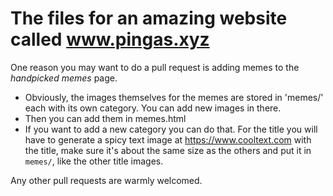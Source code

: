 # The files for an amazing website called **www.pingas.xyz**

One reason you may want to do a pull request is adding memes to the *handpicked memes* page.
* Obviously, the images themselves for the memes are stored in 'memes/' each with its own category. You can add new images in there.
* Then you can add them in memes.html
* If you want to add a new category you can do that. For the title you will have to generate a spicy text image at <https://www.cooltext.com> with the title, make sure it's about the same size as the others and put it in `memes/`, like the other title images.

Any other pull requests are warmly welcomed.
